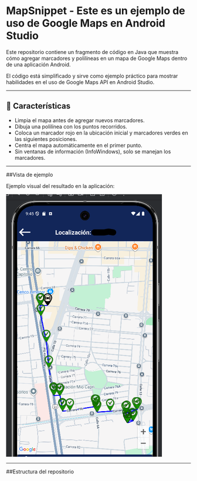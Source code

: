 # MapSnippet - Este es un ejemplo de uso de Google Maps en Android Studio

Este repositorio contiene un fragmento de código en Java que muestra cómo agregar marcadores y polilíneas en un mapa de Google Maps dentro de una aplicación Android.

El código está simplificado y sirve como ejemplo práctico para mostrar habilidades en el uso de Google Maps API en Android Studio.

---

## 📌 Características

- Limpia el mapa antes de agregar nuevos marcadores.  
- Dibuja una polilínea con los puntos recorridos.  
- Coloca un marcador rojo en la ubicación inicial y marcadores verdes en las siguientes posiciones.  
- Centra el mapa automáticamente en el primer punto.  
- Sin ventanas de información (InfoWindows), solo se manejan los marcadores.

---

##Vista de ejemplo

Ejemplo visual del resultado en la aplicación:  

![Ejemplo en mapa](imagen-ejemplo.png)

---

##Estructura del repositorio
